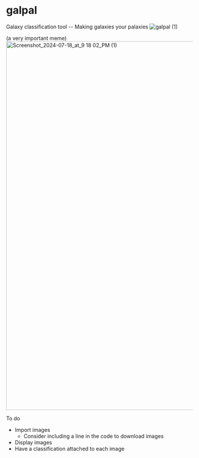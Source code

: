 # galpal
Galaxy classification tool -- Making galaxies your palaxies
![galpal (1)](https://github.com/user-attachments/assets/03466f7e-1b11-4fe7-8cba-6e088f7ccf6e)

(a very important meme)
<img width="997" alt="Screenshot_2024-07-18_at_9 18 02_PM (1)" src="https://github.com/user-attachments/assets/eb1d34c2-036e-4ef3-a205-d674d30709d5">

To do
- Import images
   - Consider including a line in the code to download images
- Display images
- Have a classification attached to each image

